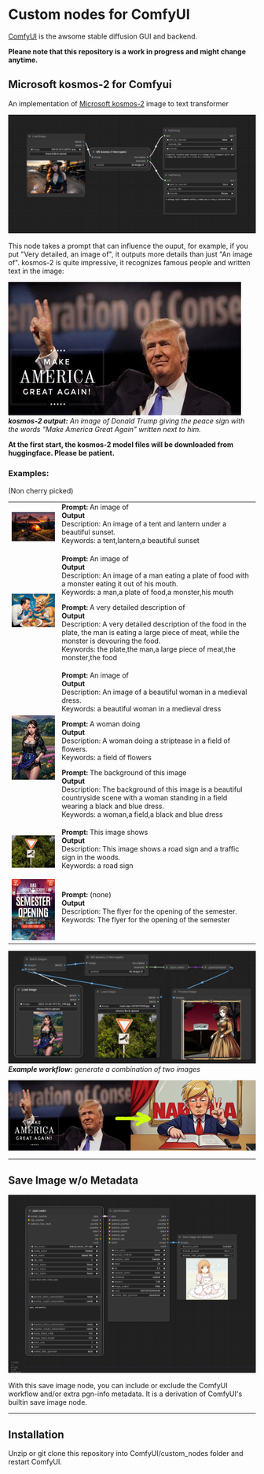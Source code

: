 # Custom nodes for ComfyUI

[ComfyUI](https://github.com/comfyanonymous/ComfyUI) is the awsome stable diffusion GUI and backend.

**Pleane note that this repository is a work in progress and might change anytime.**

## Microsoft kosmos-2 for Comfyui

An implementation of [Microsoft kosmos-2](https://huggingface.co/microsoft/kosmos-2-patch14-224) image to text transformer

![](img/ComfyUI_00001_.png)

This node takes a prompt that can influence the ouput, for example, if you put "Very detailed, an image of", it outputs more details than just "An image of". kosmos-2 is quite impressive, it recognizes famous people and written text in the image:

![Alt text](img/th-406341032.jpg) \
_**kosmos-2 output:** An image of Donald Trump giving the peace sign with the words "Make America Great Again" written next to him._

**At the first start, the kosmos-2 model files will be downloaded from huggingface. Please be patient.**

### Examples:
(Non cherry picked)

<table>
    <tr>
        <td><img src="img/00049-2467344372.jpg" width="250"></td>
        <td>
            <b>Prompt:</b> An image of<br>
            <b>Output</b><br>
            Description: An image of a tent and lantern under a beautiful sunset.<br>
            Keywords: a tent,lantern,a beautiful sunset<p>
        </td>
    </tr>
    <tr>
        <td><img src="img/2023-12-05_18-14-17_8435.jpg" width="250"></td>
        <td>
            <b>Prompt:</b> An image of<br>
            <b>Output</b><br>
            Description: An image of a man eating a plate of food with a monster eating it out of his mouth.<br>
            Keywords: a man,a plate of food,a monster,his mouth<p><p>
            <b>Prompt:</b> A very detailed description of<br>
            <b>Output</b><br>
            Description: A very detailed description of the food in the plate, the man is eating a large piece of meat, while the monster is devouring the food.<br>
            Keywords: the plate,the man,a large piece of meat,the monster,the food<p>
        </td>
    </tr>
    <tr>
        <td><img src="img/2023-12-26-191725_546.jpg" width="250"></td>
        <td>
            <b>Prompt:</b> An image of<br>
            <b>Output</b><br>
            Description: An image of a beautiful woman in a medieval dress.<br>
            Keywords: a beautiful woman in a medieval dress<p><p>
            <b>Prompt:</b> A woman doing<br>
            <b>Output</b><br>
            Description: A woman doing a striptease in a field of flowers.<br>
            Keywords: a field of flowers<p>
            <b>Prompt:</b> The background of this image<br>
            <b>Output</b><br>
            Description: The background of this image is a beautiful countryside scene with a woman standing in a field wearing a black and blue dress.<br>
            Keywords: a woman,a field,a black and blue dress
        </td>
    </tr>
    <tr>
        <td><img src="img/road-sign-3425675009.jpg" width="250"></td>
        <td>
            <b>Prompt:</b> This image shows<br>
            <b>Output</b><br>
            Description: This image shows a road sign and a traffic sign in the woods.<br>
            Keywords: a road sign<p>
        </td>
    </tr>
    <tr>
        <td><img src="img/35_727584-2581741032.jpg" width="250"></td>
        <td>
            <b>Prompt:</b> (none)<br>
            <b>Output</b><br>
            Description: The flyer for the opening of the semester.<br>
            Keywords: The flyer for the opening of the semester<p>
        </td>
    </tr>
</table>

![](img/interr_combine.png)
_**Example workflow:** generate a combination of two images_

![Alt text](img/th-406341032.png)

----

## Save Image w/o Metadata

![](img/workflow.png)

With this save image node, you can include or exclude the ComfyUI workflow and/or extra pgn-info metadata. It is a derivation of ComfyUI's builtin save image node.

----

## Installation

Unzip or git clone this repository into ComfyUI/custom_nodes folder and restart ComfyUI.
